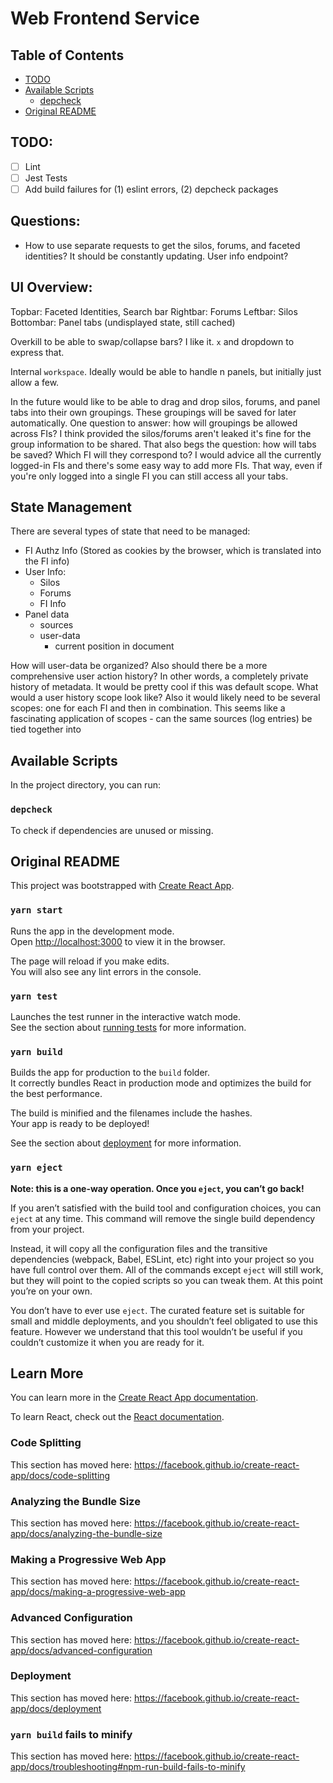 # Web Frontend Service 

## Table of Contents 
- [TODO](#todo)
- [Available Scripts](#available-scripts)
    - [depcheck](#depcheck)
- [Original README](#original-readme)

## TODO: 
- [ ] Lint
- [ ] Jest Tests
- [ ] Add build failures for (1) eslint errors, (2) depcheck packages

## Questions: 
- How to use separate requests to get the silos, forums, and faceted identities? It should be constantly updating. User info endpoint?

## UI Overview:
Topbar: Faceted Identities, Search bar
Rightbar: Forums
Leftbar: Silos
Bottombar: Panel tabs (undisplayed state, still cached)

Overkill to be able to swap/collapse bars? I like it. `x` and dropdown to express that.

Internal `workspace`. Ideally would be able to handle n panels, but initially just allow a few.

In the future would like to be able to drag and drop silos, forums, and panel tabs into their own groupings. These groupings will be saved for later automatically. One question to answer: how will groupings be allowed across FIs? I think provided the silos/forums aren't leaked it's fine for the group information to be shared. That also begs the question: how will tabs be saved? Which FI will they correspond to? I would advice all the currently logged-in FIs and there's some easy way to add more FIs. That way, even if you're only logged into a single FI you can still access all your tabs. 

## State Management
There are several types of state that need to be managed: 
- FI Authz Info (Stored as cookies by the browser, which is translated into the FI info) 
- User Info: 
    - Silos 
    - Forums 
    - FI Info 
- Panel data 
    - sources
    - user-data 
        - current position in document 
        
How will user-data be organized? Also should there be a more comprehensive user action history? In other words, a completely private history of metadata. It would be pretty cool if this was default scope. What would a user history scope look like? Also it would likely need to be several scopes: one for each FI and then in combination. This seems like a fascinating application of scopes - can the same sources (log entries) be tied together into 

## Available Scripts

In the project directory, you can run:

### `depcheck`

To check if dependencies are unused or missing.

## Original README

This project was bootstrapped with [Create React App](https://github.com/facebook/create-react-app).

### `yarn start`

Runs the app in the development mode.<br />
Open [http://localhost:3000](http://localhost:3000) to view it in the browser.

The page will reload if you make edits.<br />
You will also see any lint errors in the console.

### `yarn test`

Launches the test runner in the interactive watch mode.<br />
See the section about [running tests](https://facebook.github.io/create-react-app/docs/running-tests) for more information.

### `yarn build`

Builds the app for production to the `build` folder.<br />
It correctly bundles React in production mode and optimizes the build for the best performance.

The build is minified and the filenames include the hashes.<br />
Your app is ready to be deployed!

See the section about [deployment](https://facebook.github.io/create-react-app/docs/deployment) for more information.

### `yarn eject`

**Note: this is a one-way operation. Once you `eject`, you can’t go back!**

If you aren’t satisfied with the build tool and configuration choices, you can `eject` at any time. This command will remove the single build dependency from your project.

Instead, it will copy all the configuration files and the transitive dependencies (webpack, Babel, ESLint, etc) right into your project so you have full control over them. All of the commands except `eject` will still work, but they will point to the copied scripts so you can tweak them. At this point you’re on your own.

You don’t have to ever use `eject`. The curated feature set is suitable for small and middle deployments, and you shouldn’t feel obligated to use this feature. However we understand that this tool wouldn’t be useful if you couldn’t customize it when you are ready for it.

## Learn More

You can learn more in the [Create React App documentation](https://facebook.github.io/create-react-app/docs/getting-started).

To learn React, check out the [React documentation](https://reactjs.org/).

### Code Splitting

This section has moved here: https://facebook.github.io/create-react-app/docs/code-splitting

### Analyzing the Bundle Size

This section has moved here: https://facebook.github.io/create-react-app/docs/analyzing-the-bundle-size

### Making a Progressive Web App

This section has moved here: https://facebook.github.io/create-react-app/docs/making-a-progressive-web-app

### Advanced Configuration

This section has moved here: https://facebook.github.io/create-react-app/docs/advanced-configuration

### Deployment

This section has moved here: https://facebook.github.io/create-react-app/docs/deployment

### `yarn build` fails to minify

This section has moved here: https://facebook.github.io/create-react-app/docs/troubleshooting#npm-run-build-fails-to-minify
